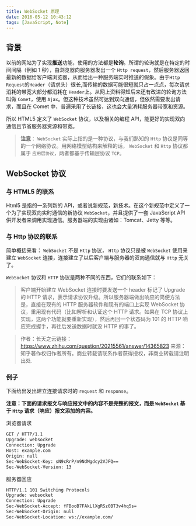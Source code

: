 ```yaml
---
title: WebSocket 原理
date: 2016-05-12 10:43:12
tags: [JavaScript, Note]
---
```


## 背景

以前的网站为了实现**推送**功能，使用的方法都是**轮询**。所谓的轮询就是在特定的时间间隔（例如 1 秒），由浏览器向服务器发出一个 `Http request`，然后服务器返回最新的数据给客户端浏览器，从而给出一种服务端实时推送的假象。由于`Http Request`的`Header`（请求头）很长,而传输的数据可能很短就只占一点点，每次请求消耗的带宽大部分都消耗在 `Header`上。从网上资料得知后来还有改进的轮询方法叫做 `Comet`，使用 `Ajax`。但这种技术虽然可达到双向通信，但依然需要发出请求，而且在 Comet 中，普遍采用了长链接，这也会大量消耗服务器带宽和资源。

所以 HTML5 定义了 `WebSocket` 协议，以及相关的编程 API，能更好的实现双向通信且节省服务器资源和带宽。

<!-- more -->

> **注意**： `WebSocket` 实际上指的是一种协议，与我们熟知的 `Http` 协议是同等的一个网络协议。用网络模型结构来解释的话， `WebSocket` 和 `Http` 协议都属于 `应用层协议`，两者都基于传输层协议 `TCP`。

## WebSocket 协议

### 与 HTML5 的联系

Html5 是指的一系列新的 API，或者说新规范，新技术。在这个新规范中定义了一个为了实现双向实时通信的新协议 `WebSocket`，并且提供了一套 JavaScript API 供开发者来调用实现通信。服务器端的实现由诸如：Tomcat、Jetty 等等。

### 与 Http 协议的联系

简单概括来看： `WebSocket` 不是 `Http` 协议， `Http` 协议只是被 `WebSocket` 使用来建立 `WebSocket` 连接，连接建立了以后客户端与服务器的双向通信就与 `Http` 无关了。

`WebSocket` 协议和 `HTTP` 协议是两种不同的东西，它们的联系如下：

> 客户端开始建立 WebSocket 连接时要发送一个 header 标记了 Upgrade 的 HTTP 请求，表示请求协议升级。所以服务器端做出响应的简便方法是，直接在现有的 HTTP 服务器软件和现有的端口上实现 WebSocket 协议，重用现有代码（比如解析和认证这个 HTTP 请求。如果在 TCP 协议上实现，这两个功能就要重新实现），然后再回一个状态码为 101 的 HTTP 响应完成握手，再往后发送数据时就没 HTTP 的事了。

> 作者：长天之云链接：https://www.zhihu.com/question/20215561/answer/14365823
> 来源：知乎著作权归作者所有。商业转载请联系作者获得授权，非商业转载请注明出处.

### 例子

下面给出发出建立连接请求时的 `request` 和 `response`。

**注意：下面的请求报文与响应报文中的内容不是完整的报文，而是 `WebSocket` 基于 `Http` 请求（响应）报文添加的内容。**

浏览器请求

```html
GET / HTTP/1.1
Upgrade: websocket
Connection: Upgrade
Host: example.com
Origin: null
Sec-WebSocket-Key: sN9cRrP/n9NdMgdcy2VJFQ==
Sec-WebSocket-Version: 13
```

服务器回应

```html
HTTP/1.1 101 Switching Protocols
Upgrade: websocket
Connection: Upgrade
Sec-WebSocket-Accept: fFBooB7FAkLlXgRSz0BT3v4hq5s=
Sec-WebSocket-Origin: null
Sec-WebSocket-Location: ws://example.com/
```
